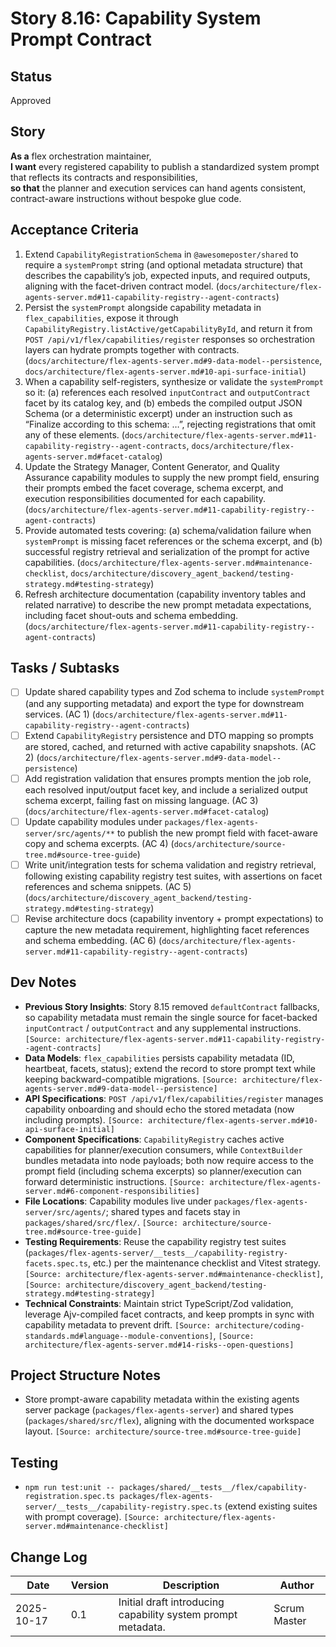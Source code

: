 # Story 8.16: Capability System Prompt Contract

## Status
Approved

## Story
**As a** flex orchestration maintainer,  
**I want** every registered capability to publish a standardized system prompt that reflects its contracts and responsibilities,  
**so that** the planner and execution services can hand agents consistent, contract-aware instructions without bespoke glue code.

## Acceptance Criteria
1. Extend `CapabilityRegistrationSchema` in `@awesomeposter/shared` to require a `systemPrompt` string (and optional metadata structure) that describes the capability’s job, expected inputs, and required outputs, aligning with the facet-driven contract model. (`docs/architecture/flex-agents-server.md#11-capability-registry--agent-contracts`)
2. Persist the `systemPrompt` alongside capability metadata in `flex_capabilities`, expose it through `CapabilityRegistry.listActive/getCapabilityById`, and return it from `POST /api/v1/flex/capabilities/register` responses so orchestration layers can hydrate prompts together with contracts. (`docs/architecture/flex-agents-server.md#9-data-model--persistence`, `docs/architecture/flex-agents-server.md#10-api-surface-initial`)
3. When a capability self-registers, synthesize or validate the `systemPrompt` so it: (a) references each resolved `inputContract` and `outputContract` facet by its catalog key, and (b) embeds the compiled output JSON Schema (or a deterministic excerpt) under an instruction such as “Finalize according to this schema: …”, rejecting registrations that omit any of these elements. (`docs/architecture/flex-agents-server.md#11-capability-registry--agent-contracts`, `docs/architecture/flex-agents-server.md#facet-catalog`)
4. Update the Strategy Manager, Content Generator, and Quality Assurance capability modules to supply the new prompt field, ensuring their prompts embed the facet coverage, schema excerpt, and execution responsibilities documented for each capability. (`docs/architecture/flex-agents-server.md#11-capability-registry--agent-contracts`)
5. Provide automated tests covering: (a) schema/validation failure when `systemPrompt` is missing facet references or the schema excerpt, and (b) successful registry retrieval and serialization of the prompt for active capabilities. (`docs/architecture/flex-agents-server.md#maintenance-checklist`, `docs/architecture/discovery_agent_backend/testing-strategy.md#testing-strategy`)
6. Refresh architecture documentation (capability inventory tables and related narrative) to describe the new prompt metadata expectations, including facet shout-outs and schema embedding. (`docs/architecture/flex-agents-server.md#11-capability-registry--agent-contracts`)

## Tasks / Subtasks
- [ ] Update shared capability types and Zod schema to include `systemPrompt` (and any supporting metadata) and export the type for downstream services. (AC 1) (`docs/architecture/flex-agents-server.md#11-capability-registry--agent-contracts`)
- [ ] Extend `CapabilityRegistry` persistence and DTO mapping so prompts are stored, cached, and returned with active capability snapshots. (AC 2) (`docs/architecture/flex-agents-server.md#9-data-model--persistence`)
- [ ] Add registration validation that ensures prompts mention the job role, each resolved input/output facet key, and include a serialized output schema excerpt, failing fast on missing language. (AC 3) (`docs/architecture/flex-agents-server.md#facet-catalog`)
- [ ] Update capability modules under `packages/flex-agents-server/src/agents/**` to publish the new prompt field with facet-aware copy and schema excerpts. (AC 4) (`docs/architecture/source-tree.md#source-tree-guide`)
- [ ] Write unit/integration tests for schema validation and registry retrieval, following existing capability registry test suites, with assertions on facet references and schema snippets. (AC 5) (`docs/architecture/discovery_agent_backend/testing-strategy.md#testing-strategy`)
- [ ] Revise architecture docs (capability inventory + prompt expectations) to capture the new metadata requirement, highlighting facet references and schema embedding. (AC 6) (`docs/architecture/flex-agents-server.md#11-capability-registry--agent-contracts`)

## Dev Notes
- **Previous Story Insights**: Story 8.15 removed `defaultContract` fallbacks, so capability metadata must remain the single source for facet-backed `inputContract` / `outputContract` and any supplemental instructions. `[Source: architecture/flex-agents-server.md#11-capability-registry--agent-contracts]`
- **Data Models**: `flex_capabilities` persists capability metadata (ID, heartbeat, facets, status); extend the record to store prompt text while keeping backward-compatible migrations. `[Source: architecture/flex-agents-server.md#9-data-model--persistence]`
- **API Specifications**: `POST /api/v1/flex/capabilities/register` manages capability onboarding and should echo the stored metadata (now including prompts). `[Source: architecture/flex-agents-server.md#10-api-surface-initial]`
- **Component Specifications**: `CapabilityRegistry` caches active capabilities for planner/execution consumers, while `ContextBuilder` bundles metadata into node payloads; both now require access to the prompt field (including schema excerpts) so planner/execution can forward deterministic instructions. `[Source: architecture/flex-agents-server.md#6-component-responsibilities]`
- **File Locations**: Capability modules live under `packages/flex-agents-server/src/agents/`; shared types and facets stay in `packages/shared/src/flex/`. `[Source: architecture/source-tree.md#source-tree-guide]`
- **Testing Requirements**: Reuse the capability registry test suites (`packages/flex-agents-server/__tests__/capability-registry-facets.spec.ts`, etc.) per the maintenance checklist and Vitest strategy. `[Source: architecture/flex-agents-server.md#maintenance-checklist]`, `[Source: architecture/discovery_agent_backend/testing-strategy.md#testing-strategy]`
- **Technical Constraints**: Maintain strict TypeScript/Zod validation, leverage Ajv-compiled facet contracts, and keep prompts in sync with capability metadata to prevent drift. `[Source: architecture/coding-standards.md#language--module-conventions]`, `[Source: architecture/flex-agents-server.md#14-risks--open-questions]`

## Project Structure Notes
- Store prompt-aware capability metadata within the existing agents server package (`packages/flex-agents-server`) and shared types (`packages/shared/src/flex`), aligning with the documented workspace layout. `[Source: architecture/source-tree.md#source-tree-guide]`

## Testing
- `npm run test:unit -- packages/shared/__tests__/flex/capability-registration.spec.ts packages/flex-agents-server/__tests__/capability-registry.spec.ts` (extend existing suites with prompt coverage). `[Source: architecture/flex-agents-server.md#maintenance-checklist]`

## Change Log
| Date | Version | Description | Author |
|------|---------|-------------|--------|
| 2025-10-17 | 0.1 | Initial draft introducing capability system prompt metadata. | Scrum Master |
